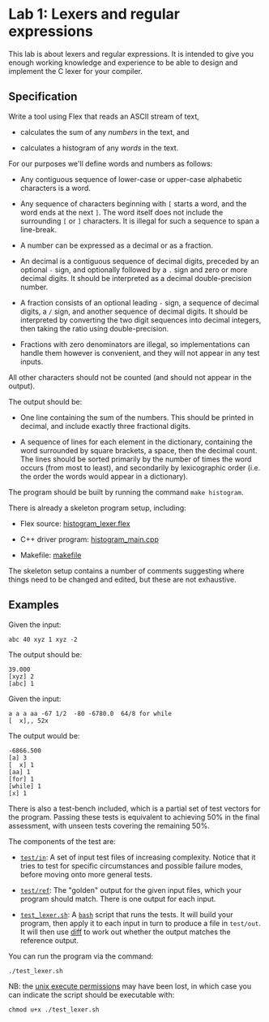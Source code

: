 Lab 1: Lexers and regular expressions
=====================================

This lab is about lexers and regular expressions. It is intended to give you enough working knowledge and experience to be able to design and implement the C lexer for your compiler.

Specification
-------------

Write a tool using Flex that reads an ASCII stream of text,

- calculates the sum of any _numbers_ in the text, and

- calculates a histogram of any _words_ in the text.

For our purposes we'll define words and numbers as follows:

- Any contiguous sequence of lower-case or upper-case alphabetic characters is a word.

- Any sequence of characters beginning with `[` starts a word, and the word ends at the next `]`. The word itself does not include the surrounding `[` or `]` characters. It is illegal for such a sequence to span a line-break.

- A number can be expressed as a decimal or as a fraction.

- An decimal is a contiguous sequence of decimal digits, preceded by an optional `-` sign, and optionally followed by a `.` sign and zero or more decimal digits. It should be interpreted as a decimal double-precision number.

- A fraction consists of an optional leading `-` sign, a sequence of decimal digits, a `/` sign, and another sequence of decimal digits. It should be interpreted by converting the two digit sequences into decimal integers, then taking the ratio using double-precision.
  
- Fractions with zero denominators are illegal, so implementations can handle them however is convenient, and they will not appear in any test inputs.

All other characters should not be counted (and should not appear in the output).

The output should be:

- One line containing the sum of the numbers. This should be printed in decimal, and include exactly three fractional digits.

- A sequence of lines for each element in the dictionary, containing the word surrounded by square brackets, a space, then the decimal count. The lines should be sorted primarily by the number of times the word occurs (from most to least), and secondarily by lexicographic order (i.e. the order the words would appear in a dictionary).

The program should be built by running the command `make histogram`.

There is already a skeleton program setup, including:

- Flex source: [histogram_lexer.flex](histogram_lexer.flex)

- C++ driver program: [histogram_main.cpp](histogram_main.cpp)

- Makefile: [makefile](makefile)

The skeleton setup contains a number of comments suggesting where
things need to be changed and edited, but these are not exhaustive.

Examples
--------

Given the input:
````
abc 40 xyz 1 xyz -2
````
The output should be:
````
39.000
[xyz] 2
[abc] 1
````

Given the input:
````
a a a aa -67 1/2  -80 -6780.0  64/8 for while
[  x],, 52x
````
The output would be:
````
-6866.500
[a] 3
[  x] 1
[aa] 1
[for] 1
[while] 1
[x] 1
````

There is also a test-bench included, which is a partial set of test vectors for the program. Passing these tests is equivalent to achieving 50% in the final assessment, with unseen tests covering the remaining 50%.

The components of the test are:

- [`test/in`](test/in): A set of input test files of increasing complexity. Notice that it tries to test for specific circumstances and possible failure modes, before moving onto more general tests.

- [`test/ref`](test/ref): The "golden" output for the given input files, which your program should match. There is one output for each input.

- [`test_lexer.sh`](test_lexer.sh): A [`bash`](https://en.wikipedia.org/wiki/Bash_(Unix_shell)) script that runs the tests. It will build your program, then apply it to each input in turn to produce a file in `test/out`. It will then use [diff](https://en.wikipedia.org/wiki/Diff_utility) to work out whether the output matches the reference output.

You can run the program via the command:
````
./test_lexer.sh
````

NB: the [unix execute permissions](https://en.wikipedia.org/wiki/Modes_(Unix))
may have been lost, in which case you can indicate the script should be
executable with:
````
chmod u+x ./test_lexer.sh
````
